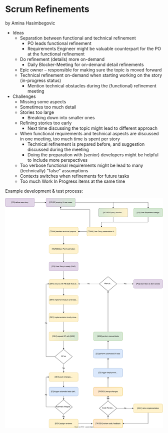 # Scrum Refinements
by Amina Hasimbegovic

- Ideas
  - Separation between functional and technical refinement
    - PO leads functional refinement
    - Requirements Engineer might be valuable counterpart for the PO at the functional refinement
  - Do refinement (details) more on-demand
    - Daily Blocker-Meeting for on-demand detail refinements
  - Epic owner – responsible for making sure the topic is moved forward
  - Technical refinement on-demand when starting working on the story (in-progress status)
    - Mention technical obstacles during the (functional) refinement meeting
- Challenges
  - Missing some aspects
  - Sometimes too much detail
  - Stories too large
    - Breaking down into smaller ones
  - Refining stories too early
    - Next time discussing the topic might lead to different approach
  - When functional requirements and technical aspects are discussed in one meeting, too much time is spent per story
    - Technical refinement is prepared before, and suggestion discussed during the meeting
    - Doing the preparation with (senior) developers might be helpful to include more perspectives
  - Too verbose functional requirements might be lead to many (technically) "false" assumptions
  - Contexts switches when refinements for future tasks
  - Too much Work In Progress items at the same time


Example development & test process:

![Example SCRUM process](./Development%20and%20Test%20Process.drawio.svg)
